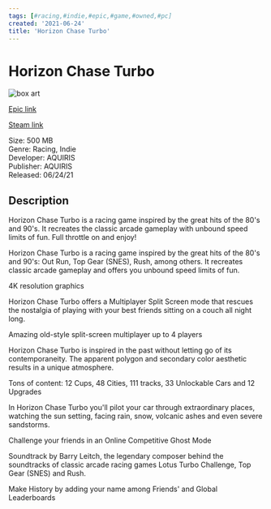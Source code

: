 ```yaml
---
tags: [#racing,#indie,#epic,#game,#owned,#pc]
created: '2021-06-24'
title: 'Horizon Chase Turbo'
---
```

# Horizon Chase Turbo

![box art](https://cdn1.epicgames.com/salesEvent/salesEvent/EGS_HorizonChaseTurbo_AQUIRIS_S1_2560x1440-1e6041993df289505da364dfe77dd561?h=270&amp;resize=1&amp;w=480)

[Epic link](https://www.epicgames.com/store/en-US/p/horizon-chase-turbo)

[Steam link](https://store.steampowered.com/app/389140/Horizon_Chase_Turbo/?snr=1_7_7_151_150_1)

Size: 500 MB  
Genre: Racing, Indie  
Developer: AQUIRIS  
Publisher: AQUIRIS  
Released: 06/24/21  

## Description

Horizon Chase Turbo is a racing game inspired by the great hits of the 80's and 90's. It recreates the classic arcade gameplay with unbound speed limits of fun. Full throttle on and enjoy!

Horizon Chase Turbo is a racing game inspired by the great hits of the 80's and 90's: Out Run, Top Gear (SNES), Rush, among others. It recreates classic arcade gameplay and offers you unbound speed limits of fun.

4K resolution graphics

Horizon Chase Turbo offers a Multiplayer Split Screen mode that rescues the nostalgia of playing with your best friends sitting on a couch all night long.

Amazing old-style split-screen multiplayer up to 4 players

Horizon Chase Turbo is inspired in the past without letting go of its contemporaneity. The apparent polygon and secondary color aesthetic results in a unique atmosphere.

Tons of content: 12 Cups, 48 Cities, 111 tracks, 33 Unlockable Cars and 12 Upgrades

In Horizon Chase Turbo you'll pilot your car through extraordinary places, watching the sun setting, facing rain, snow, volcanic ashes and even severe sandstorms.

Challenge your friends in an Online Competitive Ghost Mode

Soundtrack by Barry Leitch, the legendary composer behind the soundtracks of classic arcade racing games Lotus Turbo Challenge, Top Gear (SNES) and Rush.

Make History by adding your name among Friends' and Global Leaderboards
